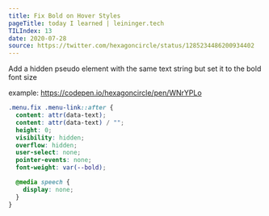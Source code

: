 ```yaml
---
title: Fix Bold on Hover Styles
pageTitle: today I learned | leininger.tech
TILIndex: 13
date: 2020-07-28
source: https://twitter.com/hexagoncircle/status/1285234486200934402
---
```


Add a hidden pseudo element with the same text string but set it to the bold font size

example: https://codepen.io/hexagoncircle/pen/WNrYPLo

```scss
.menu.fix .menu-link::after {
  content: attr(data-text);
  content: attr(data-text) / "";
  height: 0;
  visibility: hidden;
  overflow: hidden;
  user-select: none;
  pointer-events: none;
  font-weight: var(--bold);

  @media speech {
    display: none;
  }
}
```

